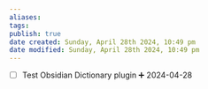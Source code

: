```yaml
---
aliases: 
tags: 
publish: true
date created: Sunday, April 28th 2024, 10:49 pm
date modified: Sunday, April 28th 2024, 10:49 pm
---
```


- [ ] Test Obsidian Dictionary plugin ➕ 2024-04-28

